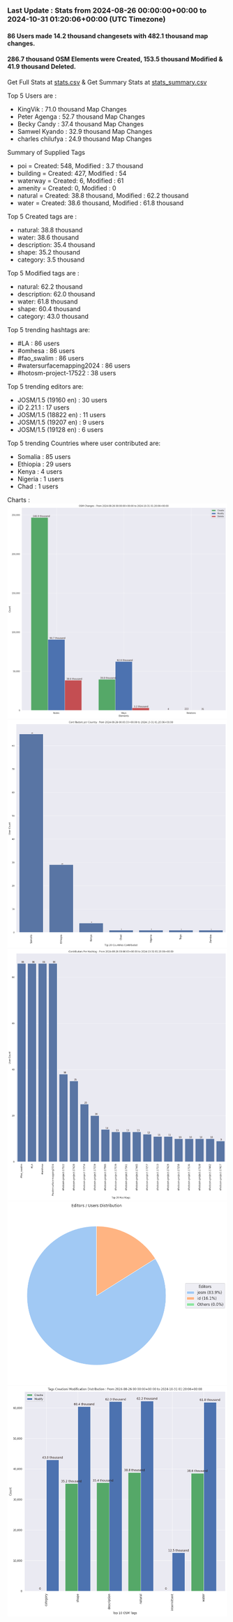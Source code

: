 ### Last Update : Stats from 2024-08-26 00:00:00+00:00 to 2024-10-31 01:20:06+00:00 (UTC Timezone)

#### 86 Users made 14.2 thousand changesets with 482.1 thousand map changes.
#### 286.7 thousand OSM Elements were Created, 153.5 thousand Modified & 41.9 thousand Deleted.
Get Full Stats at [stats.csv](/stats/watersurfacemapping/Daily/stats.csv)
 & Get Summary Stats at [stats_summary.csv](/stats/watersurfacemapping/Daily/stats_summary.csv)

Top 5 Users are : 
- KingVik : 71.0 thousand Map Changes
- Peter Agenga : 52.7 thousand Map Changes
- Becky Candy : 37.4 thousand Map Changes
- Samwel Kyando : 32.9 thousand Map Changes
- charles chilufya : 24.9 thousand Map Changes

Summary of Supplied Tags
- poi = Created: 548, Modified : 3.7 thousand
- building = Created: 427, Modified : 54
- waterway = Created: 6, Modified : 61
- amenity = Created: 0, Modified : 0
- natural = Created: 38.8 thousand, Modified : 62.2 thousand
- water = Created: 38.6 thousand, Modified : 61.8 thousand


Top 5 Created tags are :
- natural: 38.8 thousand
- water: 38.6 thousand
- description: 35.4 thousand
- shape: 35.2 thousand
- category: 3.5 thousand


Top 5 Modified tags are :
- natural: 62.2 thousand
- description: 62.0 thousand
- water: 61.8 thousand
- shape: 60.4 thousand
- category: 43.0 thousand


Top 5 trending hashtags are:
- #LA : 86 users
- #omhesa : 86 users
- #fao_swalim : 86 users
- #watersurfacemapping2024 : 86 users
- #hotosm-project-17522 : 38 users


Top 5 trending editors are:
- JOSM/1.5 (19160 en) : 30 users
- iD 2.21.1 : 17 users
- JOSM/1.5 (18822 en) : 11 users
- JOSM/1.5 (19207 en) : 9 users
- JOSM/1.5 (19128 en) : 6 users


Top 5 trending Countries where user contributed are:
- Somalia : 85 users
- Ethiopia : 29 users
- Kenya : 4 users
- Nigeria : 1 users
- Chad : 1 users


 Charts : 
![Alt text](./stats_osm_changes.png) 
![Alt text](./stats_users_per_country.png) 
![Alt text](./stats_users_per_hashtag.png) 
![Alt text](./stats_editors_pie_chart.png) 
![Alt text](./stats_tags.png) 
